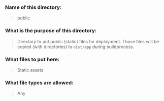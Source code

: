 ### Name of this directory: 
> public

### What is the purpose of this directory:
> Directory to put public (static) files for deployment. Those files will be copied (with directories) to `dist/app` during buildprocess.

### What files to put here:
> Static assets

### What file types are allowed:
> Any